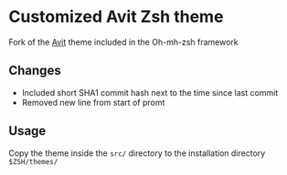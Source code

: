 # Customized Avit Zsh theme

Fork of the [Avit](https://github.com/ohmyzsh/ohmyzsh/blob/master/themes/avit.zsh-theme) theme included in the Oh-mh-zsh framework

## Changes
* Included short SHA1 commit hash next to the time since last commit
* Removed new line from start of promt

## Usage
Copy the theme inside the `src/` directory to the installation directory `$ZSH/themes/`
